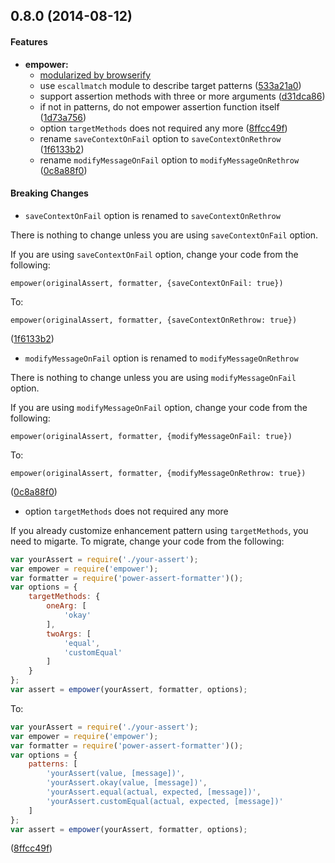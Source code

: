 ## 0.8.0 (2014-08-12)


#### Features


* **empower:**
  * [modularized by browserify](https://github.com/twada/empower/pull/12)
  * use `escallmatch` module to describe target patterns ([533a21a0](https://github.com/twada/empower/commit/533a21a0374f23f5ca4e198c17d1e20f10d705fa))
  * support assertion methods with three or more arguments ([d31dca86](https://github.com/twada/empower/commit/d31dca86de2b05ee88ca5df15579308368657d43))
  * if not in patterns, do not empower assertion function itself ([1d73a756](https://github.com/twada/empower/commit/1d73a7560ef586a45a0a9259e57c143b3b60caaa))
  * option `targetMethods` does not required any more ([8ffcc49f](https://github.com/twada/empower/commit/8ffcc49fcdb5523eb38e63a0e7cca34f752d9302))
  * rename `saveContextOnFail` option to `saveContextOnRethrow` ([1f6133b2](https://github.com/twada/empower/commit/1f6133b24be672f32cfd3b66522a7d14ca5d22e1))
  * rename `modifyMessageOnFail` option to `modifyMessageOnRethrow` ([0c8a88f0](https://github.com/twada/empower/commit/0c8a88f0592917ba15ac0c1bf21c8f39f39ab350))


#### Breaking Changes

* `saveContextOnFail` option is renamed to `saveContextOnRethrow`

There is nothing to change unless you are using `saveContextOnFail` option.

If you are using `saveContextOnFail` option, change your code from the following:

`empower(originalAssert, formatter, {saveContextOnFail: true})`

To:

`empower(originalAssert, formatter, {saveContextOnRethrow: true})`

 ([1f6133b2](https://github.com/twada/empower/commit/1f6133b24be672f32cfd3b66522a7d14ca5d22e1))

* `modifyMessageOnFail` option is renamed to `modifyMessageOnRethrow`

There is nothing to change unless you are using `modifyMessageOnFail` option.

If you are using `modifyMessageOnFail` option, change your code from the following:

`empower(originalAssert, formatter, {modifyMessageOnFail: true})`

To:

`empower(originalAssert, formatter, {modifyMessageOnRethrow: true})`

 ([0c8a88f0](https://github.com/twada/empower/commit/0c8a88f0592917ba15ac0c1bf21c8f39f39ab350))

* option `targetMethods` does not required any more

If you already customize enhancement pattern using `targetMethods`, you need to migarte. To migrate, change your code from the following:

```javascript
var yourAssert = require('./your-assert');
var empower = require('empower');
var formatter = require('power-assert-formatter')();
var options = {
    targetMethods: {
        oneArg: [
            'okay'
        ],
        twoArgs: [
            'equal',
            'customEqual'
        ]
    }
};
var assert = empower(yourAssert, formatter, options);
```

To:

```javascript
var yourAssert = require('./your-assert');
var empower = require('empower');
var formatter = require('power-assert-formatter')();
var options = {
    patterns: [
        'yourAssert(value, [message])',
        'yourAssert.okay(value, [message])',
        'yourAssert.equal(actual, expected, [message])',
        'yourAssert.customEqual(actual, expected, [message])'
    ]
};
var assert = empower(yourAssert, formatter, options);
```

([8ffcc49f](https://github.com/twada/empower/commit/8ffcc49fcdb5523eb38e63a0e7cca34f752d9302))
